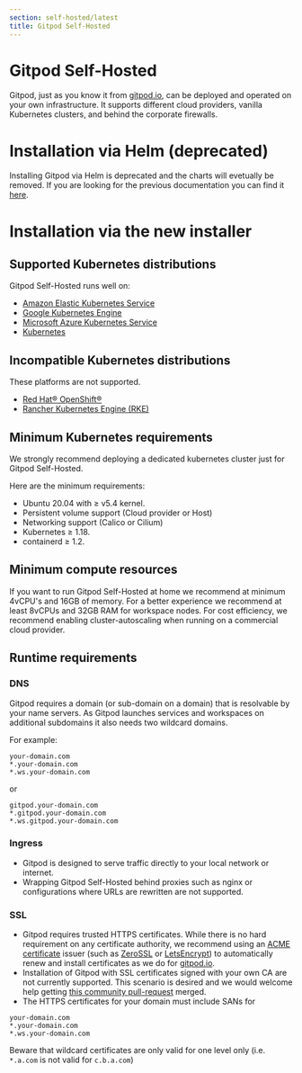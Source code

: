 ```yaml
---
section: self-hosted/latest
title: Gitpod Self-Hosted
---
```


<script context="module">
  export const prerender = true;
</script>

# Gitpod Self-Hosted

Gitpod, just as you know it from [gitpod.io](https://gitpod.io), can be deployed and operated on your own infrastructure. It supports different cloud providers, vanilla Kubernetes clusters, and behind the corporate firewalls.

# Installation via Helm (deprecated)

Installing Gitpod via Helm is deprecated and the charts will evetually be removed. If you are looking for the previous documentation you can find it [here](../deprecated/index).

# Installation via the new installer

## Supported Kubernetes distributions

Gitpod Self-Hosted runs well on:

- [Amazon Elastic Kubernetes Service](https://github.com/gitpod-io/gitpod-eks-guide)
- [Google Kubernetes Engine](https://github.com/gitpod-io/gitpod-gke-guide)
- [Microsoft Azure Kubernetes Service](https://github.com/gitpod-io/gitpod-microsoft-aks-guide)
- [Kubernetes](https://github.com/gitpod-io/gitpod/tree/main/installer)

## Incompatible Kubernetes distributions

These platforms are not supported.

- [Red Hat® OpenShift®](https://github.com/gitpod-io/gitpod/issues/5409)
- [Rancher Kubernetes Engine (RKE)](https://github.com/gitpod-io/gitpod/issues/5410)

## Minimum Kubernetes requirements

We strongly recommend deploying a dedicated kubernetes cluster just for Gitpod Self-Hosted.

Here are the minimum requirements:

- Ubuntu 20.04 with ≥ v5.4 kernel.
- Persistent volume support (Cloud provider or Host)
- Networking support (Calico or Cilium)
- Kubernetes ≥ 1.18.
- containerd ≥ 1.2.

## Minimum compute resources

If you want to run Gitpod Self-Hosted at home we recommend at minimum 4vCPU's and 16GB of memory. For a better experience we recommend at least 8vCPUs and 32GB RAM for workspace nodes. For cost efficiency, we recommend enabling cluster-autoscaling when running on a commercial cloud provider.

## Runtime requirements

### DNS

Gitpod requires a domain (or sub-domain on a domain) that is resolvable by your name servers. As Gitpod launches services and workspaces on additional subdomains it also needs two wildcard domains.

For example:

```
your-domain.com
*.your-domain.com
*.ws.your-domain.com
```

or

```
gitpod.your-domain.com
*.gitpod.your-domain.com
*.ws.gitpod.your-domain.com
```

### Ingress

- Gitpod is designed to serve traffic directly to your local network or internet.
- Wrapping Gitpod Self-Hosted behind proxies such as nginx or configurations where URLs are rewritten are not supported.

### SSL

- Gitpod requires trusted HTTPS certificates. While there is no hard requirement on any certificate authority, we recommend using an [ACME certificate](https://caddyserver.com/docs/automatic-https#acme-challenges) issuer (such as [ZeroSSL](https://zerossl.com) or [LetsEncrypt](https://letsencrypt.org)) to automatically renew and install certificates as we do for [gitpod.io](https://gitpod.io).
- Installation of Gitpod with SSL certificates signed with your own CA are not currently supported. This scenario is desired and we would welcome help getting [this community pull-request](https://github.com/gitpod-io/gitpod/pull/2984) merged.
- The HTTPS certificates for your domain must include SANs for

```
your-domain.com
*.your-domain.com
*.ws.your-domain.com
```

Beware that wildcard certificates are only valid for one level only (i.e. `*.a.com` is not valid for `c.b.a.com`)
